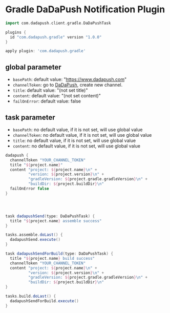 # Gradle DaDaPush Notification Plugin

```groovy
import com.dadapush.client.gradle.DaDaPushTask

plugins {
  id "com.dadapush.gradle" version "1.0.0"
}

apply plugin: 'com.dadapush.gradle'
```

## global parameter
- `basePath`: default value: "https://www.dadapush.com"
- `channelToken`: go to [DaDaPush](https://www.dadapush.com), create new channel.
- `title`: default value: "(not set title)"
- `content`: default value: "(not set content)"
- `failOnError`: default value: false

## task parameter
- `basePath`: no default value, if it is not set, will use global value
- `channelToken`: no default value, if it is not set, will use global value
- `title`: no default value, if it is not set, will use global value
- `content`: no default value, if it is not set, will use global value

```groovy
dadapush {
  channelToken "YOUR_CHANNEL_TOKEN"
  title "${project.name}"
  content "project: ${project.name}\n" +
          "version: ${project.version}\n" +
          "gradleVersion: ${project.gradle.gradleVersion}\n" +
          "buildDir: ${project.buildDir}\n"
  failOnError false
}

```

```groovy



task dadapushSend(type: DaDaPushTask) {
  title "${project.name} assemble success"
}

tasks.assemble.doLast() {
  dadapushSend.execute()
}

task dadapushSendForBuild(type: DaDaPushTask) {
  title "${project.name} build success"
  channelToken "YOUR_CHANNEL_TOKEN"
  content "project: ${project.name}\n" +
          "version: ${project.version}\n" +
          "gradleVersion: ${project.gradle.gradleVersion}\n" +
          "buildDir: ${project.buildDir}\n"
}

tasks.build.doLast() {
  dadapushSendForBuild.execute()
}
```